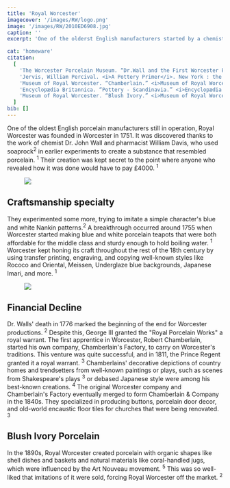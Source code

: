 ```yaml
---
title: 'Royal Worcester'
imagecover: '/images/RW/logo.png'
image: '/images/RW/2010ED6908.jpg'
caption: ''
excerpt: 'One of the olderst English manufacturers started by a chemist imitating porcelain'

cat: 'homeware'
citation:
  [
    'The Worcester Porcelain Museum. “Dr.Wall and the First Worcester Factory 1751 - 1783.” <i>The Worcester Porcelain Museum</i>, 28 Sept. 2011, <a target="_blank" rel="noopener noreferrer" href="https://web.archive.org/web/20110928012108/www.worcesterporcelainmuseum.org.uk/uploaded/documents/9-Dr-Wall-and-the-first-factory.pdf">web.archive.org/web/20110928012108/www.worcesterporcelainmuseum.org.uk/uploaded/documents/9-Dr-Wall-and-the-first-factory.pdf</a>. Accessed 28 Sept. 2011.',
    'Jervis, William Percival. <i>A Pottery Primer</i>. New York : the O’Gorman Publishing Co., 1911, pp. 104–108.',
    'Museum of Royal Worcester. “Chamberlain.” <i>Museum of Royal Worcester</i>, 8 Dec. 2021, <a target="_blank" rel="noopener noreferrer" href="https://www.museumofroyalworcester.org/discover-learn/research/factories/chamberlain/">www.museumofroyalworcester.org/discover-learn/research/factories/chamberlain/</a>. Accessed 13 Mar. 2023.',
    'Encyclopædia Britannica. “Pottery - Scandinavia.” <i>Encyclopædia Britannica</i>, 2023, <a target="_blank" rel="noopener noreferrer" href="https://www.britannica.com/art/pottery/Scandinavia">www.britannica.com/art/pottery/Scandinavia</a>. Accessed 13 Mar. 2023.',
    'Museum of Royal Worcester. “Blush Ivory.” <i>Museum of Royal Worcester</i>, 3 Apr. 2020, <a target="_blank" rel="noopener noreferrer" href="https://www.museumofroyalworcester.org/discover-learn/research/products/blush-ivory/">www.museumofroyalworcester.org/discover-learn/research/products/blush-ivory/</a>. Accessed 13 Mar. 2023.',
  ]
bib: []
---
```


<!-- @format -->

One of the oldest English porcelain manufacturers still in operation, Royal Worcester was founded in Worcester in 1751. It was discovered thanks to the work of chemist Dr. John Wall and pharmacist William Davis, who used soaprock<sup>2</sup> in earlier experiments to create a substance that resembled porcelain. <sup>1</sup> Their creation was kept secret to the point where anyone who revealed how it was done would have to pay £4000. <sup>1</sup>

<figure className="fig-align-left">
  <img src="/images/RW/2010CT5245.jpg" />
  <figcaption></figcaption>
</figure>

## Craftsmanship specialty

They experimented some more, trying to imitate a simple character's blue and white Nankin patterns.<sup>2</sup> A breakthrough occurred around 1755 when Worcester started making blue and white porcelain teapots that were both affordable for the middle class and sturdy enough to hold boiling water. <sup>1</sup> Worcester kept honing its craft throughout the rest of the 18th century by using transfer printing, engraving, and copying well-known styles like Rococo and Oriental, Meissen, Underglaze blue backgrounds, Japanese Imari, and more. <sup>1</sup>

<figure className="fig-align-right">
  <img src="/images/RW/2010ED3432.jpg" />
  <figcaption></figcaption>
</figure>

## Financial Decline

Dr. Walls' death in 1776 marked the beginning of the end for Worcester productions. <sup>2</sup> Despite this, George III granted the "Royal Porcelain Works" a royal warrant. The first apprentice in Worcester, Robert Chamberlain, started his own company, Chamberlain's Factory, to carry on Worcester's traditions. This venture was quite successful, and in 1811, the Prince Regent granted it a royal warrant. <sup>3</sup>
Chamberlains' decorative depictions of country homes and trendsetters from well-known paintings or plays, such as scenes from Shakespeare's plays <sup>3</sup> or debased Japanese style were among his best-known creations. <sup>4</sup>
The original Worcester company and Chamberlain's Factory eventually merged to form Chamberlain & Company in the 1840s. They specialized in producing buttons, porcelain door decor, and old-world encaustic floor tiles for churches that were being renovated. <sup>3</sup>

## Blush Ivory Porcelain

In the 1890s, Royal Worcester created porcelain with organic shapes like shell dishes and baskets and natural materials like coral-handled jugs, which were influenced by the Art Nouveau movement. <sup>5</sup> This was so well-liked that imitations of it were sold, forcing Royal Worcester off the market. <sup>2</sup>
